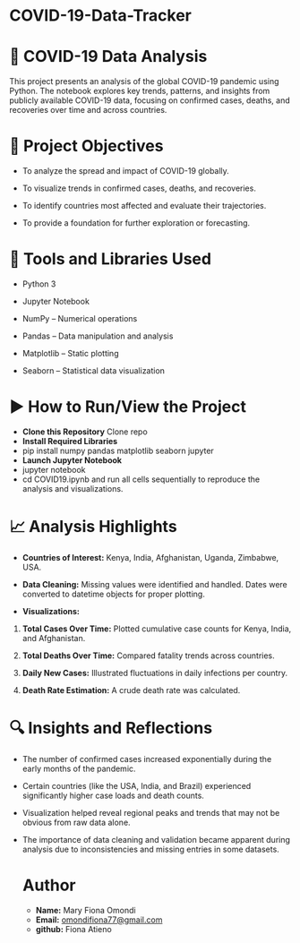 # COVID-19-Data-Tracker
# 📘 COVID-19 Data Analysis
This project presents an analysis of the global COVID-19 pandemic using Python. The notebook explores key trends, patterns, and insights from publicly available COVID-19 data, focusing on confirmed cases, deaths, and recoveries over time and across countries.

# 🎯 Project Objectives
- To analyze the spread and impact of COVID-19 globally.

- To visualize trends in confirmed cases, deaths, and recoveries.

- To identify countries most affected and evaluate their trajectories.

- To provide a foundation for further exploration or forecasting.

# 🧰 Tools and Libraries Used
- Python 3

- Jupyter Notebook

- NumPy – Numerical operations

- Pandas – Data manipulation and analysis

- Matplotlib – Static plotting

- Seaborn – Statistical data visualization

# ▶️ How to Run/View the Project
- **Clone this Repository** 
 <a src="git clone https://github.com/fiona12-code/COVID19-Data-Tracker.git">Clone repo </a>
- **Install Required Libraries**
- pip install numpy pandas matplotlib seaborn jupyter
- **Launch Jupyter Notebook**
- jupyter notebook
- cd COVID19.ipynb and run all cells sequentially to reproduce the analysis and visualizations.

# 📈 Analysis Highlights
- **Countries of Interest:** Kenya, India, Afghanistan, Uganda, Zimbabwe, USA.

- **Data Cleaning:** Missing values were identified and handled. Dates were converted to datetime objects for proper plotting.

- **Visualizations:**

1. **Total Cases Over Time:** Plotted cumulative case counts for Kenya, India, and Afghanistan.

2. **Total Deaths Over Time:** Compared fatality trends across countries.

3. **Daily New Cases:** Illustrated fluctuations in daily infections per country.

4. **Death Rate Estimation:** A crude death rate was calculated.

# 🔍 Insights and Reflections
- The number of confirmed cases increased exponentially during the early months of the pandemic.

- Certain countries (like the USA, India, and Brazil) experienced significantly higher case loads and death counts.

- Visualization helped reveal regional peaks and trends that may not be obvious from raw data alone.

- The importance of data cleaning and validation became apparent during analysis due to inconsistencies and missing entries in some datasets.

  # Author
  - **Name:** Mary Fiona Omondi
  - **Email:** omondifiona77@gmail.com
  - **github:** <a src="https://github.com/fiona12-code">Fiona Atieno </a>









